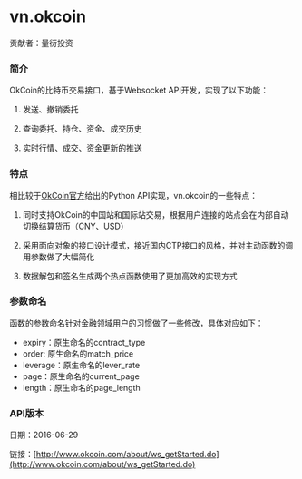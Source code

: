 # vn.okcoin

贡献者：量衍投资

### 简介
OkCoin的比特币交易接口，基于Websocket API开发，实现了以下功能：

1. 发送、撤销委托

2. 查询委托、持仓、资金、成交历史

3. 实时行情、成交、资金更新的推送

### 特点
相比较于[OkCoin官方](http://github.com/OKCoin/websocket/tree/master/python)给出的Python API实现，vn.okcoin的一些特点：

1. 同时支持OkCoin的中国站和国际站交易，根据用户连接的站点会在内部自动切换结算货币（CNY、USD）

2. 采用面向对象的接口设计模式，接近国内CTP接口的风格，并对主动函数的调用参数做了大幅简化

3. 数据解包和签名生成两个热点函数使用了更加高效的实现方式

### 参数命名
函数的参数命名针对金融领域用户的习惯做了一些修改，具体对应如下：

* expiry：原生命名的contract_type
* order: 原生命名的match_price
* leverage：原生命名的lever_rate
* page：原生命名的current_page
* length：原生命名的page_length

### API版本
日期：2016-06-29

链接：[http://www.okcoin.com/about/ws_getStarted.do](http://www.okcoin.com/about/ws_getStarted.do)

